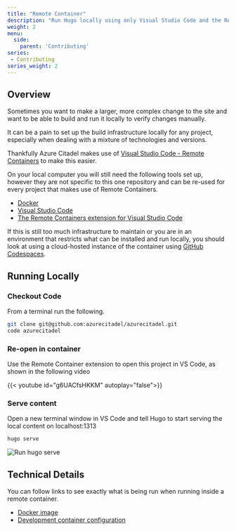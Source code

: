 ```yaml
---
title: "Remote Container"
description: "Run Hugo locally using only Visual Studio Code and the Remote Container extension."
weight: 2
menu:
  side:
    parent: 'Contributing'
series:
 - Contributing
series_weight: 2
---
```



## Overview

Sometimes you want to make a larger, more complex change to the site and want to be able to build and run it locally to verify changes manually.

It can be a pain to set up the build infrastructure locally for any project, especially when dealing with a mixture of technologies and versions.

Thankfully Azure Citadel makes use of [Visual Studio Code - Remote Containers](https://code.visualstudio.com/docs/remote/containers) to make this easier.

On your local computer you will still need the following tools set up, however they are not specific to this one repository and can be re-used for every project that makes use of Remote Containers.

* [Docker](https://docs.docker.com/get-started/)
* [Visual Studio Code](https://code.visualstudio.com/)
* [The Remote Containers extension for Visual Studio Code](https://marketplace.visualstudio.com/items?itemName=ms-vscode-remote.remote-containers)

If this is still too much infrastructure to maintain or you are in an environment that restricts what can be installed and run locally, you should look at using a cloud-hosted instance of the container using [GitHub Codespaces](/about/contributing/github-codespaces).

## Running Locally

### Checkout Code

From a terminal run the following.

```bash
git clone git@github.com:azurecitadel/azurecitadel.git
code azurecitadel
```

### Re-open in container

Use the Remote Container extension to open this project in VS Code, as shown in the following video

{{< youtube id="g6UACfsHKKM" autoplay="false">}}

### Serve content

Open a new terminal window in VS Code and tell Hugo to start serving the local content on localhost:1313

```bash
hugo serve
```

![Run hugo serve](/about/contributing/remote-container-1-hugo-serve.png)

## Technical Details

You can follow links to see exactly what is being run when running inside a remote container.
* [Docker image](https://github.com/azurecitadel/azurecitadel/blob/main/.devcontainer/Dockerfile)
* [Development container configuration](https://github.com/azurecitadel/azurecitadel/blob/main/.devcontainer/devcontainer.json)
